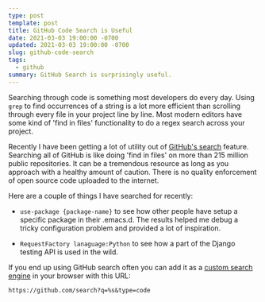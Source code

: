```yaml
---
type: post
template: post
title: GitHub Code Search is Useful
date: 2021-03-03 19:00:00 -0700
updated: 2021-03-03 19:00:00 -0700
slug: github-code-search
tags:
  - github
summary: GitHub Search is surprisingly useful.
---
```


Searching through code is something most developers do every
day. Using `grep` to find occurrences of a string is a lot more
efficient than scrolling through every file in your project line by
line. Most modern editors have some kind of 'find in files'
functionality to do a regex search across your project.

Recently I have been getting a lot of utility out of [GitHub's
search][search] feature. Searching all of GitHub is like doing 'find
in files' on more than 215 million public repositories. It can be a
tremendous resource as long as you approach with a healthy amount of
caution. There is no quality enforcement of open source code uploaded
to the internet.

Here are a couple of things I have searched for recently:

- `use-package {package-name}` to see how other people have setup a
  specific package in their .emacs.d. The results helped me debug a
  tricky configuration problem and provided a lot of inspiration.

- `RequestFactory lanaguage:Python` to see how a part of the Django
  testing API is used in the wild.

If you end up using GitHub search often you can add it as a [custom
search engine][custom] in your browser with this URL:

```
https://github.com/search?q=%s&type=code
```

[search]: https://github.com/search
[custom]: https://support.google.com/chrome/answer/95426
